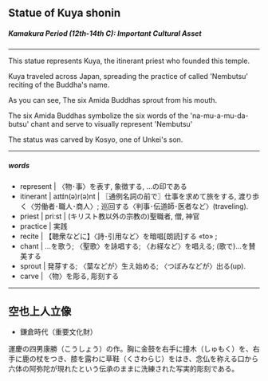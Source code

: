 ## Statue of Kuya shonin
##### Kamakura Period (12th-14th C): Important Cultural Asset

---

This statue represents Kuya, the itinerant priest who founded this temple.

Kuya traveled across Japan, spreading the practice of called 'Nembutsu' reciting of the Buddha's name.

As you can see, The six Amida Buddhas sprout from his mouth.

The six Amida Buddhas symbolize the six words of the 'na-mu-a-mu-da-butsu' chant and serve to visually represent 'Nembutsu'

The status was carved by Kosyo, one of Unkei's son.

---

##### words

* represent | 〈物･事〉を表す, 象徴する, …の印である
* itinerant | aɪtɪ́n(ə)r(ə)nt | 〖通例名詞の前で〗仕事を求めて旅をする, 渡り歩く〈労働者･職人･商人〉; 巡回する〈判事･伝道師･医者など〉(traveling).
* priest | priːst | (キリスト教以外の宗教の)聖職者, 僧, 神官
* practice | 実践
* recite | 【聴衆などに】〈詩･引用など〉を暗唱[朗読]する «to» ;
* chant | …を歌う; 〈聖歌〉を詠唱する; 〈お経など〉を唱える; (歌で)…を賛美する
* sprout | 発芽する; 〈葉などが〉生え始める; 〈つぼみなどが〉出る(up).
* carve | 〈物〉を彫る, 彫刻する

---

## 空也上人立像

* 鎌倉時代（重要文化財）

運慶の四男康勝（こうしょう）の作。胸に金鼓を右手に撞木（しゅもく）を、右手に鹿の杖をつき、膝を露わに草鞋（くさわらじ）をはき、念仏を称える口から六体の阿弥陀が現れたという伝承のままに洗練された写実的彫刻である。
